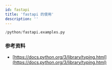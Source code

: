 ```yaml
---
id: fastapi
title: 'fastapi 的使用'
description: ''
---
```


```py reference
/python/fastapi.examples.py
```

### 参考资料

-   [https://docs.python.org/3/library/typing.html](https://docs.python.org/3/library/typing.html)
